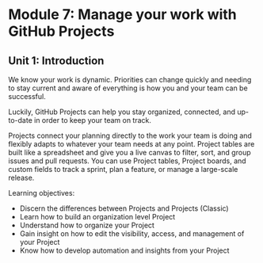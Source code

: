 # Module 7: Manage your work with GitHub Projects

## Unit 1: Introduction
We know your work is dynamic. Priorities can change quickly and needing to stay current and aware of everything is how you and your team can be successful.

Luckily, GitHub Projects can help you stay organized, connected, and up-to-date in order to keep your team on track.

Projects connect your planning directly to the work your team is doing and flexibly adapts to whatever your team needs at any point. Project tables are built like a spreadsheet and give you a live canvas to filter, sort, and group issues and pull requests. You can use Project tables, Project boards, and custom fields to track a sprint, plan a feature, or manage a large-scale release.

Learning objectives:
- Discern the differences between Projects and Projects (Classic)
- Learn how to build an organization level Project
- Understand how to organize your Project
- Gain insight on how to edit the visibility, access, and management of your Project
- Know how to develop automation and insights from your Project
